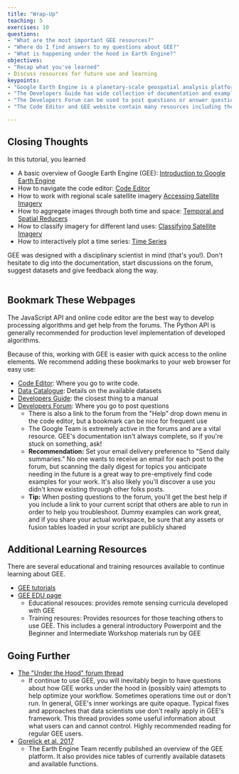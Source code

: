 ```yaml
---
title: "Wrap-Up"
teaching: 5
exercises: 10
questions:
- "What are the most important GEE resources?"
- "Where do I find answers to my questions about GEE?"
- "What is happening under the hood in Earth Engine?"
objectives:
- "Recap what you've learned"
- Discuss resources for future use and learning
keypoints:
- "Google Earth Engine is a planetary-scale geospatial analysis platform."
- "The Developers Guide has wide collection of documentation and example codes."
- "The Developers Forum can be used to post questions or answer questions about GEE code."
- "The Code Editor and GEE website contain many resources including the data catalog, code documentation and places for user feedback."

---
```


## Closing Thoughts

In this tutorial, you learned
- A basic overview of Google Earth Engine (GEE): [Introduction to Google Earth Engine](https://geohackweek.github.io/GoogleEarthEngine/01-introduction/)
- How to navigate the code editor: [Code Editor](https://geohackweek.github.io/GoogleEarthEngine/02-code-editor/)
- How to work with regional scale satellite imagery [Accessing Satellite Imagery](https://geohackweek.github.io/GoogleEarthEngine/03-load-imagery/)
- How to aggregate images through both time and space: [Temporal and Spatial Reducers](https://geohackweek.github.io/GoogleEarthEngine/04-reducers/)
- How to classify imagery for different land uses: [Classifying Satellite Imagery](https://geohackweek.github.io/GoogleEarthEngine/05-classify-imagery/)
- How to interactively plot a time series: [Time Series](https://geohackweek.github.io/GoogleEarthEngine/06-time-series/)

GEE was designed with a disciplinary scientist in mind (that's you!). Don't hesitate to dig into the documentation, start discussions on the forum, suggest datasets and give feedback along the way.
<br>
<br>

## Bookmark These Webpages
The JavaScript API and online code editor are the best way to develop processing algorithms and get help from the forums. The Python API is generally recommended for production level implementation of developed algorithms.

Because of this, working with GEE is easier with quick access to the online elements. We recommend adding these bookmarks to your web browser for easy use:

- [Code Editor](https://code.earthengine.google.com/): Where you go to write code.
- [Data Catalogue](https://code.earthengine.google.com/datasets/): Details on the available datasets
- [Developers Guide](https://developers.google.com/earth-engine/): the closest thing to a manual
- [Developers Forum](https://groups.google.com/forum/?fromgroups#!forum/google-earth-engine-developers): Where you go to post questions
  - There is also a link to the forum from the "Help" drop down menu in the code editor, but a bookmark can be nice for frequent use
  - The Google Team is extremely active in the forums and are a vital resource. GEE's documentation isn't always complete, so if you're stuck on something, ask!
  - **Recommendation:** Set your email delivery preference to "Send daily summaries." No one wants to receive an email for each post to the forum, but scanning the daily digest for topics you anticipate needing in the future is a great way to pre-emptively find code examples for your work. It's also likely you'll discover a use you didn't know existing through other folks posts.
  - **Tip:** When posting questions to the forum, you'll get the best help if you include a link to your current script that others are able to run in order to help you troubleshoot. Dummy examples can work great, and if you share your actual workspace, be sure that any assets or fusion tables loaded in your script are publicly shared

## Additional Learning Resources
There are several educational and training resources available to continue learning about GEE.

- [GEE tutorials](https://developers.google.com/earth-engine/tutorials)
- [GEE EDU page](https://developers.google.com/earth-engine/edu)
  - Educational resouces: provides remote sensing curricula developed with GEE
  - Training resoures: Provides resources for those teaching others to use GEE. This includes a general introductory Powerpoint and the Beginner and Intermediate Workshop materials run by GEE

## Going Further
 - [The "Under the Hood" forum thread](https://groups.google.com/forum/#!searchin/google-earth-engine-developers/benefits$20of$20python%7Csort:relevance/google-earth-engine-developers/LWHTFSH9FRk/NGxiEQ5KEQAJ)
   - If continue to use GEE, you will inevitably begin to have questions about how GEE works under the hood in (possibly vain) attempts to help optimize your workflow. Sometimes operations time out or don't run. In general, GEE's inner workings are quite opaque. Typical fixes and approaches that data scientists use don't really apply in GEE's framework. This thread provides some useful information about what users can and cannot control. Highly recommended reading for regular GEE users.
- [Gorelick et al. 2017](http://www.sciencedirect.com/science/article/pii/S0034425717302900)
  - The Earth Engine Team recently published an overview of the GEE platform. It also provides nice tables of currently available datasets and available functions.
